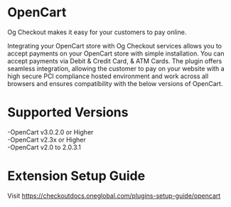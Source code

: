# OpenCart

Og Checkout makes it easy for your customers to pay online.

Integrating your OpenCart store with Og Checkout services allows you to accept payments on your OpenCart store with simple installation. You can accept payments via Debit & Credit Card, & ATM Cards. The plugin offers seamless integration, allowing the customer to pay on your website with a high secure PCI compliance hosted environment and work across all browsers and ensures compatibility with the below versions of OpenCart.

# Supported Versions
-OpenCart v3.0.2.0 or Higher<br>
-OpenCart v2.3x or Higher <br>
-OpenCart v2.0 to 2.0.3.1

# Extension Setup Guide
Visit
https://checkoutdocs.oneglobal.com/plugins-setup-guide/opencart
